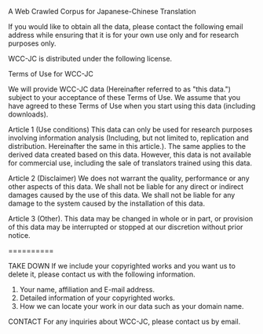 A Web Crawled Corpus for Japanese-Chinese Translation

If you would like to obtain all the data, please contact the following email address while ensuring that it is for your own use only and for research purposes only.

WCC-JC is distributed under the following license.

Terms of Use for WCC-JC

We will provide WCC-JC data (Hereinafter referred to as "this data.") subject to your acceptance of these Terms of Use. We assume that you have agreed to these Terms of Use when you start using this data (including downloads).

Article 1 (Use conditions)
This data can only be used for research purposes involving information analysis (Including, but not limited to, replication and distribution. Hereinafter the same in this article.). The same applies to the derived data created based on this data. However, this data is not available for commercial use, including the sale of translators trained using this data.

Article 2 (Disclaimer)
We does not warrant the quality, performance or any other aspects of this data. We shall not be liable for any direct or indirect damages caused by the use of this data. We shall not be liable for any damage to the system caused by the installation of this data.

Article 3 (Other).
This data may be changed in whole or in part, or provision of this data may be interrupted or stopped at our discretion without prior notice.


==========


TAKE DOWN
If we include your copyrighted works and you want us to delete it, please contact us with the following information.
1. Your name, affiliation and E-mail address.
2. Detailed information of your copyrighted works.
3. How we can locate your work in our data such as your domain name.

CONTACT
For any inquiries about WCC-JC, please contact us by email.
